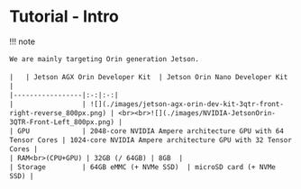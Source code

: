 # Tutorial - Intro

!!! note

    We are mainly targeting Orin generation Jetson.

    |   | Jetson AGX Orin Developer Kit  | Jetson Orin Nano Developer Kit  |
    |-----------------|:-:|:-:|
    |                 | ![](./images/jetson-agx-orin-dev-kit-3qtr-front-right-reverse_800px.png) | <br><br>![](./images/NVIDIA-JetsonOrin-3QTR-Front-Left_800px.png) |
    | GPU             | 2048-core NVIDIA Ampere architecture GPU with 64 Tensor Cores | 1024-core NVIDIA Ampere architecture GPU with 32 Tensor Cores |
    | RAM<br>(CPU+GPU) | 32GB (/ 64GB) | 8GB  |
    | Storage         | 64GB eMMC (+ NVMe SSD)  | microSD card (+ NVMe SSD) |
        



